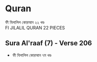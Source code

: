 # Quran
ফী যিলালিল কোরআন ২২ খণ্ড\
FI JILALIL QURAN 22 PIECES


## Sura Al'raaf (7) - Verse 206 
* ফী যিলালিল কোরআন ৭ম খণ্ড
